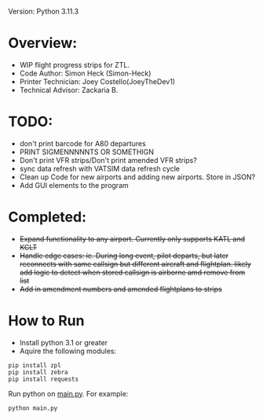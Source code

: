 Version: Python 3.11.3
# Overview:
  * WIP flight progress strips for ZTL.
  * Code Author: Simon Heck (Simon-Heck)
  * Printer Technician: Joey Costello(JoeyTheDev1)
  * Technical Advisor: Zackaria B.

# TODO:
  * don't print barcode for A80 departures
  * PRINT SIGMENNNNNTS OR SOMETHIGN
  * Don't print VFR strips/Don't print amended VFR strips?
  * sync data refresh with VATSIM data refresh cycle
  * Clean up Code for new airports and adding new airports. Store in JSON?
  * Add GUI elements to the program

# Completed:
  * ~~Expand functionality to any airport. Currently only supports KATL and KCLT~~
  * ~~Handle edge cases: ie. During long event, pilot departs, but later reconnects with same callsign but different aircraft and flightplan. likely add logic to detect when stored callsign is airborne amd remove from list~~
  * ~~Add in amendment numbers and amended flightplans to strips~~

# How to Run
  * Install python 3.1 or greater
  * Aquire the following modules:

```
pip install zpl
pip install zebra
pip install requests
```
Run python on [main.py](src/main.py). For example:
```
python main.py
```
  
